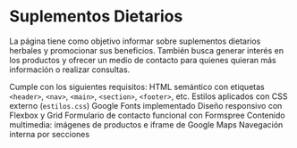 # Suplementos Dietarios

La página tiene como objetivo informar sobre suplementos dietarios herbales y promocionar sus beneficios. También busca generar interés en los productos y ofrecer un medio de contacto para quienes quieran más información o realizar consultas.

Cumple con los siguientes requisitos:
HTML semántico con etiquetas `<header>`, `<nav>`, `<main>`, `<section>`, `<footer>`, etc.
Estilos aplicados con CSS externo (`estilos.css`)
Google Fonts implementado
Diseño responsivo con Flexbox y Grid
Formulario de contacto funcional con Formspree
Contenido multimedia: imágenes de productos e iframe de Google Maps
Navegación interna por secciones

